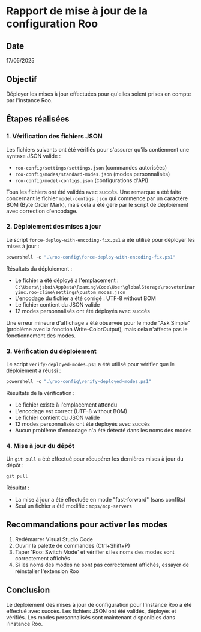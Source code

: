 # Rapport de mise à jour de la configuration Roo

## Date
17/05/2025

## Objectif
Déployer les mises à jour effectuées pour qu'elles soient prises en compte par l'instance Roo.

## Étapes réalisées

### 1. Vérification des fichiers JSON
Les fichiers suivants ont été vérifiés pour s'assurer qu'ils contiennent une syntaxe JSON valide :
- `roo-config/settings/settings.json` (commandes autorisées)
- `roo-config/modes/standard-modes.json` (modes personnalisés)
- `roo-config/model-configs.json` (configurations d'API)

Tous les fichiers ont été validés avec succès. Une remarque a été faite concernant le fichier `model-configs.json` qui commence par un caractère BOM (Byte Order Mark), mais cela a été géré par le script de déploiement avec correction d'encodage.

### 2. Déploiement des mises à jour
Le script `force-deploy-with-encoding-fix.ps1` a été utilisé pour déployer les mises à jour :

```powershell
powershell -c ".\roo-config\force-deploy-with-encoding-fix.ps1"
```

Résultats du déploiement :
- Le fichier a été déployé à l'emplacement : `C:\Users\jsboi\AppData\Roaming\Code\User\globalStorage\rooveterinaryinc.roo-cline\settings\custom_modes.json`
- L'encodage du fichier a été corrigé : UTF-8 without BOM
- Le fichier contient du JSON valide
- 12 modes personnalisés ont été déployés avec succès

Une erreur mineure d'affichage a été observée pour le mode "Ask Simple" (problème avec la fonction Write-ColorOutput), mais cela n'affecte pas le fonctionnement des modes.

### 3. Vérification du déploiement
Le script `verify-deployed-modes.ps1` a été utilisé pour vérifier que le déploiement a réussi :

```powershell
powershell -c ".\roo-config\verify-deployed-modes.ps1"
```

Résultats de la vérification :
- Le fichier existe à l'emplacement attendu
- L'encodage est correct (UTF-8 without BOM)
- Le fichier contient du JSON valide
- 12 modes personnalisés ont été déployés avec succès
- Aucun problème d'encodage n'a été détecté dans les noms des modes

### 4. Mise à jour du dépôt
Un `git pull` a été effectué pour récupérer les dernières mises à jour du dépôt :

```powershell
git pull
```

Résultat :
- La mise à jour a été effectuée en mode "fast-forward" (sans conflits)
- Seul un fichier a été modifié : `mcps/mcp-servers`

## Recommandations pour activer les modes
1. Redémarrer Visual Studio Code
2. Ouvrir la palette de commandes (Ctrl+Shift+P)
3. Taper 'Roo: Switch Mode' et vérifier si les noms des modes sont correctement affichés
4. Si les noms des modes ne sont pas correctement affichés, essayer de réinstaller l'extension Roo

## Conclusion
Le déploiement des mises à jour de configuration pour l'instance Roo a été effectué avec succès. Les fichiers JSON ont été validés, déployés et vérifiés. Les modes personnalisés sont maintenant disponibles dans l'instance Roo.